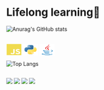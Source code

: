 # Lifelong learning🖖
![Anurag's GitHub stats](https://github-readme-stats.vercel.app/api?username=anuraghazra&show_icons=true&theme=tokyonight)
<div style="display: inline_block"><br>
  <img align="center" alt="Nat-Js" height="30" width="40" src="https://raw.githubusercontent.com/devicons/devicon/master/icons/javascript/javascript-plain.svg">
  <img align="center" alt="Nat-Python" height="30" width="40" src="https://raw.githubusercontent.com/devicons/devicon/master/icons/python/python-original.svg">
  <img align="center" alt="Nat-Java" height="30" width="40" src="https://raw.githubusercontent.com/devicons/devicon/master/icons/java/java-original.svg">

![Top Langs](https://github-readme-stats.vercel.app/api/top-langs/?username=anuraghazra&hide_progress=true)
</div>
  
  ##
 
<div> 


 <a href="https://sobreiranat.medium.com/" target="_blank"><img src="https://img.shields.io/badge/Medium-12100E?style=for-the-badge&logo=medium&logoColor=white"></a>
  <a href="https://www.linkedin.com/in/nat%C3%A1lia-sobreira-325637130" target="_blank"><img src="https://img.shields.io/badge/-LinkedIn-%230077B5?style=for-the-badge&logo=linkedin&logoColor=white" target="_blank"></a> 
  <a href = "mailto:sobreira.natalia@gmail.com"><img src="https://img.shields.io/badge/-Gmail-%23333?style=for-the-badge&logo=gmail&logoColor=white" target="_blank"></a>
  <a href="https://www.instagram.com/natsobreira_" target="_blank"><img src="https://img.shields.io/badge/-Instagram-%23E4405F?style=for-the-badge&logo=instagram&logoColor=white" target="_blank"></a>
  
</div>
